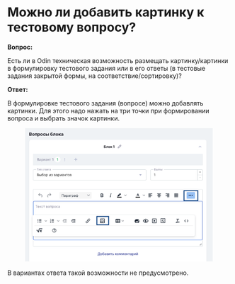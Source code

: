 # Можно ли добавить картинку к тестовому вопросу?

**Вопрос:**

Есть ли в Odin техническая возможность размещать картинку/картинки в формулировку тестового задания или в его ответы (в тестовые задания закрытой формы, на соответствие/сортировку)?

**Ответ:**

В формулировке тестового задания (вопросе) можно добавлять картинки. Для этого надо нажать на три точки при формировании вопроса и выбрать значок картинки.

<figure><img src="../.gitbook/assets/image (82).png" alt=""><figcaption></figcaption></figure>

В вариантах ответа такой возможности не предусмотрено.
